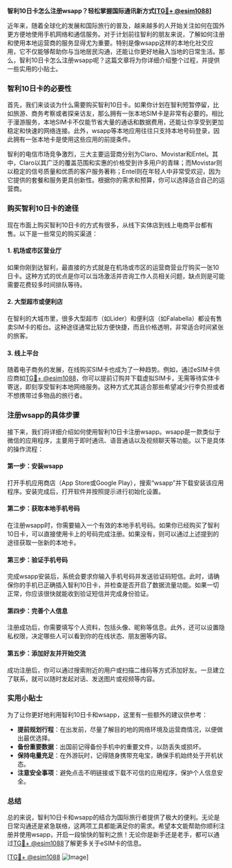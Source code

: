 **智利10日卡怎么注册wsapp？轻松掌握国际通讯新方式[[TG💪+ @esim1088](https://t.me/s/esim1088)]**

近年来，随着全球化的发展和国际旅行的普及，越来越多的人开始关注如何在国外更方便地使用手机网络和通信服务。对于计划前往智利的朋友来说，了解如何注册和使用本地运营商的服务显得尤为重要。特别是像wsapp这样的本地化社交应用，它不仅能够帮助你与当地居民沟通，还能让你更好地融入当地的日常生活。那么，智利10日卡怎么注册wsapp呢？这篇文章将为你详细介绍整个过程，并提供一些实用的小贴士。

### 智利10日卡的必要性

首先，我们来谈谈为什么需要购买智利10日卡。如果你计划在智利短暂停留，比如旅游、商务考察或者探亲访友，那么拥有一张本地SIM卡是非常有必要的。相比于漫游服务，本地SIM卡不仅能节省大量的通话和数据费用，还能让你享受到更加稳定和快速的网络连接。此外，wsapp等本地应用往往只支持本地号码登录，因此拥有一张本地卡是使用这些应用的前提条件。

智利的电信市场竞争激烈，三大主要运营商分别为Claro、Movistar和Entel。其中，Claro以其广泛的覆盖范围和实惠的价格受到许多用户的青睐；而Movistar则以稳定的信号质量和优质的客户服务著称；Entel则在年轻人中非常受欢迎，因为它提供的套餐和服务更具创新性。根据你的需求和预算，你可以选择适合自己的运营商。

### 购买智利10日卡的途径

现在市面上购买智利10日卡的方式有很多，从线下实体店到线上电商平台都有售。以下是一些常见的购买渠道：

#### 1. **机场或市区营业厅**
   如果你刚到达智利，最直接的方式就是在机场或市区的运营商营业厅购买一张10日卡。这种方式的优点是你可以当场激活并咨询工作人员相关问题，缺点则是可能需要花费较多时间排队等待。

#### 2. **大型超市或便利店**
   在智利的大城市里，很多大型超市（如Lider）和便利店（如Falabella）都设有售卖SIM卡的柜台。这种途径通常比较方便快捷，而且价格透明，非常适合时间紧张的旅客。

#### 3. **线上平台**
   随着电子商务的发展，在线购买SIM卡也成为了一种趋势。例如，通过eSIM卡供应商如[TG💪+ @esim1088](https://t.me/s/esim1088)，你可以提前订购并下载虚拟SIM卡，无需等待实体卡寄送，即刻享受智利本地网络服务。这种方式尤其适合那些希望减少行李负担或者不想携带过多物品的旅行者。

### 注册wsapp的具体步骤

接下来，我们将详细介绍如何使用智利10日卡注册wsapp。wsapp是一款类似于微信的应用程序，主要用于即时通讯、语音通话以及视频聊天等功能。以下是具体的操作流程：

#### 第一步：安装wsapp
   打开手机应用商店（App Store或Google Play），搜索“wsapp”并下载安装该应用程序。安装完成后，打开软件并按照提示进行初始化设置。

#### 第二步：获取本地手机号码
   在注册wsapp时，你需要输入一个有效的本地手机号码。如果你已经购买了智利10日卡，可以直接使用卡上的号码完成注册。如果没有，则可以通过上述提到的途径获取一张新的本地卡。

#### 第三步：验证手机号码
   完成wsapp安装后，系统会要求你输入手机号码并发送验证码短信。此时，请确保你的手机已正确插入智利10日卡，并检查是否开启了数据流量功能。如果一切正常，你应该很快就能收到验证短信并完成身份验证。

#### 第四步：完善个人信息
   注册成功后，你需要填写个人资料，包括头像、昵称等信息。此外，还可以设置隐私权限，决定哪些人可以看到你的在线状态、朋友圈等内容。

#### 第五步：添加好友并开始交流
   成功注册后，你可以通过搜索附近的用户或扫描二维码等方式添加好友。一旦建立了联系，就可以随时发起对话、发送图片或视频等内容。

### 实用小贴士

为了让你更好地利用智利10日卡和wsapp，这里有一些额外的建议供参考：

- **提前规划行程**：在出发前，尽量了解目的地的网络环境及运营商情况，以便做出最优选择。
- **备份重要数据**：出国前记得备份手机中的重要文件，以防丢失或损坏。
- **保持电量充足**：在外游玩时，记得随身携带充电宝，确保手机始终处于开机状态。
- **注意安全事项**：避免点击不明链接或下载不可信的应用程序，保护个人信息安全。

### 总结

总的来说，智利10日卡和wsapp的结合为国际旅行者提供了极大的便利。无论是日常沟通还是紧急联络，这两项工具都能满足你的需求。希望本文能帮助你顺利注册并使用wsapp，开启一段愉快的智利之旅！无论你是新手还是老手，都可以通过[TG💪+ @esim1088](https://t.me/s/esim1088)了解更多关于eSIM卡的信息。

[[TG💪+ @esim1088](https://t.me/s/esim1088) ![Image](https://i.postimg.cc/4NQfJmqS/Snipaste-2025-05-13-00-14-12.png)]